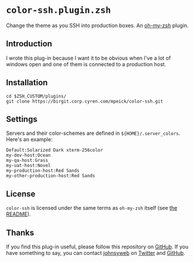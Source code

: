 # `color-ssh.plugin.zsh`
Change the theme as you SSH into production boxes. An
[oh-my-zsh](https://github.com/robbyrussell/oh-my-zsh) plugin.

## Introduction

I wrote this plug-in because I want it to be obvious when I've a lot of windows
open and one of them is connected to a production host.

## Installation

    cd $ZSH_CUSTOM/plugins/
    git clone https://birgit.corp.cyren.com/mpeick/color-ssh.git

## Settings

Servers and their color-schemes are defined in `${HOME}/.server_colors`. Here's
an example:

    Default:Solarized Dark xterm-256color
    my-dev-host:Ocean
    my-qa-host:Grass
    my-uat-host:Novel
    my-production-host:Red Sands
    my-other-production-host:Red Sands

## License

`color-ssh` is licensed under the same terms as `oh-my-zsh` itself (see
[the README](https://github.com/robbyrussell/oh-my-zsh#readme)).

## Thanks

If you find this plug-in useful, please follow this repository on
[GitHub](https://github.com/johnsyweb/color-ssh). If you have
something to say, you can contact [johnsyweb](http://johnsy.com/about/) on
[Twitter](http://twitter.com/johnsyweb/) and
[GitHub](https://github.com/johnsyweb/).
